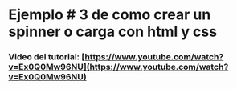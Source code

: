 # Ejemplo # 3 de como crear un spinner o carga con html y css 

### Video del tutorial: [https://www.youtube.com/watch?v=Ex0Q0Mw96NU](https://www.youtube.com/watch?v=Ex0Q0Mw96NU)
